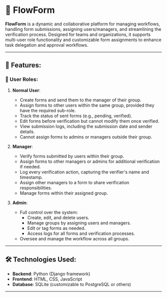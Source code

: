 # 📝 FlowForm

**FlowForm** is a dynamic and collaborative platform for managing workflows, handling form submissions, assigning users/managers, and streamlining the verification process. Designed for teams and organizations, it supports multi-user role functionality and customizable form assignments to enhance task delegation and approval workflows.

---

## 🚀 Features:
### 🔹 User Roles:
1. **Normal User**:
   - Create forms and send them to the manager of their group.
   - Assign forms to other users within the same group, provided they have the required sub-role.
   - Track the status of sent forms (e.g., pending, verified).
   - Edit forms before verification but cannot modify them once verified.
   - View submission logs, including the submission date and sender details.
   - Cannot assign forms to admins or managers outside their group.

2. **Manager**:
   - Verify forms submitted by users within their group.
   - Assign forms to other managers or admins for additional verification if needed.
   - Log every verification action, capturing the verifier's name and timestamp.
   - Assign other managers to a form to share verification responsibilities.
   - Manage forms within their assigned group.

3. **Admin**:
   - Full control over the system:
     - Create, edit, and delete users.
     - Manage groups by assigning users and managers.
     - Edit or tag forms as needed.
     - Access logs for all forms and verification processes.
   - Oversee and manage the workflow across all groups.

---

## 🛠️ Technologies Used:
- **Backend**: Python (Django framework)  
- **Frontend**: HTML, CSS, JavaScript  
- **Database**: SQLite (customizable to PostgreSQL or others)  

---

